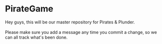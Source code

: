 # PirateGame

Hey guys, this will be our master repository for Pirates & Plunder. <br><br>
Please make sure you add a message any time you commit a change, so we can all track what's been done.
